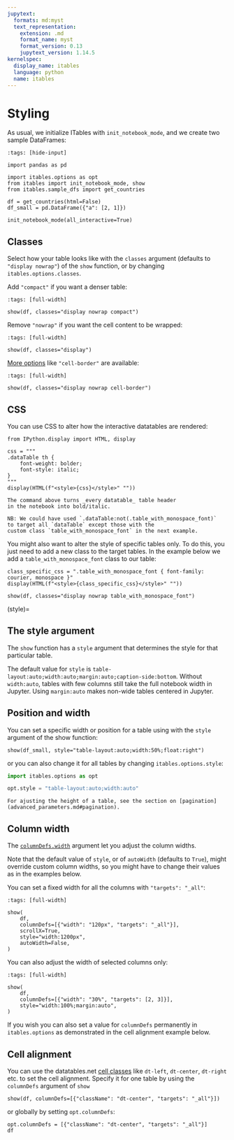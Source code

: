 ```yaml
---
jupytext:
  formats: md:myst
  text_representation:
    extension: .md
    format_name: myst
    format_version: 0.13
    jupytext_version: 1.14.5
kernelspec:
  display_name: itables
  language: python
  name: itables
---
```


# Styling

As usual, we initialize ITables with `init_notebook_mode`, and we create two sample DataFrames:

```{code-cell}
:tags: [hide-input]

import pandas as pd

import itables.options as opt
from itables import init_notebook_mode, show
from itables.sample_dfs import get_countries

df = get_countries(html=False)
df_small = pd.DataFrame({"a": [2, 1]})

init_notebook_mode(all_interactive=True)
```

## Classes

Select how your table looks like with the `classes` argument (defaults to `"display nowrap"`) of the `show` function, or by changing `itables.options.classes`.

Add `"compact"` if you want a denser table:

```{code-cell}
:tags: [full-width]

show(df, classes="display nowrap compact")
```

Remove `"nowrap"` if you want the cell content to be wrapped:

```{code-cell}
:tags: [full-width]

show(df, classes="display")
```

[More options](https://datatables.net/manual/styling/classes#Table-classes) like `"cell-border"` are available:

```{code-cell}
:tags: [full-width]

show(df, classes="display nowrap cell-border")
```

## CSS

You can use CSS to alter how the interactive datatables are rendered:

```{code-cell}
from IPython.display import HTML, display

css = """
.dataTable th {
    font-weight: bolder;
    font-style: italic;
}
"""
display(HTML(f"<style>{css}</style>" ""))
```

```{tip}
The command above turns _every datatable_ table header
in the notebook into bold/italic.

NB: We could have used `.dataTable:not(.table_with_monospace_font)`
to target all `dataTable` except those with the
custom class `table_with_monospace_font` in the next example.
```

You might also want to alter the style of specific tables only.
To do this, you just need to add a new class to the target tables.
In the example below we add a `table_with_monospace_font` class
to our table:

```{code-cell}
class_specific_css = ".table_with_monospace_font { font-family: courier, monospace }"
display(HTML(f"<style>{class_specific_css}</style>" ""))
```

```{code-cell}
show(df, classes="display nowrap table_with_monospace_font")
```

(style)=
## The style argument

The `show` function has a `style` argument that determines the
style for that particular table.

The default value for `style` is `table-layout:auto;width:auto;margin:auto;caption-side:bottom`.
Without `width:auto`, tables with few columns still take the full notebook width in Jupyter.
Using `margin:auto` makes non-wide tables centered in Jupyter.

## Position and width

You can set a specific width or position for a table using with the `style` argument of the show function:

```{code-cell}
show(df_small, style="table-layout:auto;width:50%;float:right")
```

or you can also change it for all tables by changing `itables.options.style`:

```python
import itables.options as opt

opt.style = "table-layout:auto;width:auto"
```

```{tip}
For ajusting the height of a table, see the section on [pagination](advanced_parameters.md#pagination).
```

## Column width

The [`columnDefs.width`](https://datatables.net/reference/option/columns.width) argument let you adjust the column widths.

Note that the default value of `style`, or of `autoWidth` (defaults to `True`), might override custom column widths,
so you might have to change their values as in the examples below.

You can set a fixed width for all the columns with `"targets": "_all"`:

```{code-cell}
:tags: [full-width]

show(
    df,
    columnDefs=[{"width": "120px", "targets": "_all"}],
    scrollX=True,
    style="width:1200px",
    autoWidth=False,
)
```

You can also adjust the width of selected columns only:

```{code-cell}
:tags: [full-width]

show(
    df,
    columnDefs=[{"width": "30%", "targets": [2, 3]}],
    style="width:100%;margin:auto",
)
```

If you wish you can also set a value for `columnDefs` permanently in `itables.options` as demonstrated in the cell alignment example below.

## Cell alignment

You can use the datatables.net [cell classes](https://datatables.net/manual/styling/classes#Cell-classes) like `dt-left`, `dt-center`, `dt-right` etc. to set the cell alignment. Specify it for one table by using the `columnDefs` argument of `show`

```{code-cell}
show(df, columnDefs=[{"className": "dt-center", "targets": "_all"}])
```

or globally by setting `opt.columnDefs`:

```{code-cell}
opt.columnDefs = [{"className": "dt-center", "targets": "_all"}]
df
```
